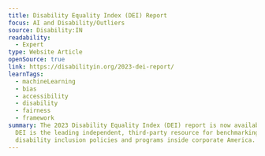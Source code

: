 ```yaml
---
title: Disability Equality Index (DEI) Report
focus: AI and Disability/Outliers
source: Disability:IN
readability:
  - Expert
type: Website Article
openSource: true
link: https://disabilityin.org/2023-dei-report/
learnTags:
  - machineLearning
  - bias
  - accessibility
  - disability
  - fairness
  - framework
summary: The 2023 Disability Equality Index (DEI) report is now available. The
  DEI is the leading independent, third-party resource for benchmarking
  disability inclusion policies and programs inside corporate America.
---
```

